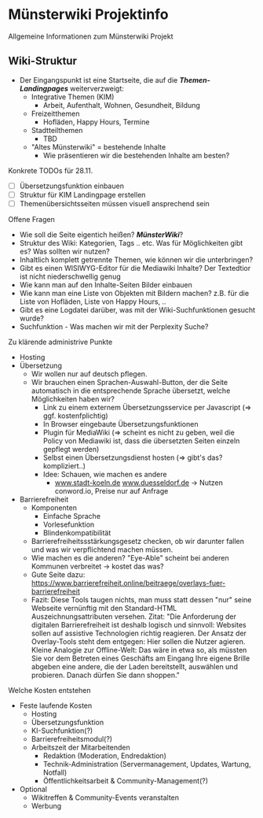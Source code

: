 # Münsterwiki Projektinfo
Allgemeine Informationen zum Münsterwiki Projekt

## Wiki-Struktur
* Der Eingangspunkt ist eine Startseite, die auf die ***Themen-Landingpages*** weiterverzweigt: 
  * Integrative Themen (KIM)
    * Arbeit, Aufenthalt, Wohnen, Gesundheit, Bildung
  * Freizeitthemen
    * Hofläden, Happy Hours, Termine
  * Stadtteilthemen
    * TBD
  * "Altes Münsterwiki" = bestehende Inhalte
    * Wie präsentieren wir die bestehenden Inhalte am besten?

Konkrete TODOs für 28.11.
* [ ] Übersetzungsfunktion einbauen
* [ ] Struktur für KIM Landingpage erstellen 
* [ ] Themenübersichtsseiten müssen visuell ansprechend sein 

Offene Fragen
* Wie soll die Seite eigentich heißen? ***MünsterWiki***?
* Struktur des Wiki: Kategorien, Tags .. etc. Was für Möglichkeiten gibt es? Was sollten wir nutzen?
* Inhaltlich komplett getrennte Themen, wie können wir die unterbringen?
* Gibt es einen WISIWYG-Editor für die Mediawiki Inhalte? Der Textedtior ist nicht niederschwellig genug
* Wie kann man auf den Inhalte-Seiten Bilder einbauen  
* Wie kann man eine Liste von Objekten mit Bildern machen? z.B. für die Liste von Hofläden, Liste von Happy Hours, ..
* Gibt es eine Logdatei darüber, was mit der Wiki-Suchfunktionen gesucht wurde?
* Suchfunktion - Was machen wir mit der Perplexity Suche?

Zu klärende administrive Punkte
* Hosting
* Übersetzung
  * Wir wollen nur auf deutsch pflegen.
  * Wir brauchen einen Sprachen-Auswahl-Button, der die Seite automatisch in die entsprechende Sprache übersetzt, welche Möglichkeiten haben wir?
    * Link zu einem externem Übersetzungsservice per Javascript (=> ggf. kostenfplichtig)
    * In Browser eingebaute Übersetzungsfunktionen
    * Plugin für MediaWiki (=> scheint es nicht zu geben, weil die Policy von Mediawiki ist, dass die übersetzten Seiten einzeln gepflegt werden)
    * Selbst einen Übersetzungsdienst hosten (=> gibt's das? kompliziert..)
    * Idee: Schauen, wie machen es andere
      * www.stadt-koeln.de www.duesseldorf.de -> Nutzen conword.io, Preise nur auf Anfrage
* Barrierefreiheit
  * Komponenten
    * Einfache Sprache
    * Vorlesefunktion
    * Blindenkompatibilität
  * Barrierefreiheitssstärkungsgesetz checken, ob wir darunter fallen und was wir verpflichtend machen müssen.
  * Wie machen es die anderen? "Eye-Able" scheint bei anderen Kommunen verbreitet -> kostet das was?
  * Gute Seite dazu: https://www.barrierefreiheit.online/beitraege/overlays-fuer-barrierefreiheit
  * Fazit: Diese Tools taugen nichts, man muss statt dessen "nur" seine Webseite vernünftig mit den Standard-HTML Auszeichnungsattributen versehen. Zitat: "Die Anforderung der digitalen Barrierefreiheit ist deshalb logisch und sinnvoll: Websites sollen auf assistive Technologien richtig reagieren. Der Ansatz der Overlay-Tools steht dem entgegen: Hier sollen die Nutzer agieren. Kleine Analogie zur Offline-Welt: Das wäre in etwa so, als müssten Sie vor dem Betreten eines Geschäfts am Eingang Ihre eigene Brille abgeben eine andere, die der Laden bereitstellt, auswählen und probieren. Danach dürfen Sie dann shoppen."

Welche Kosten entstehen
* Feste laufende Kosten
  * Hosting
  * Übersetzungsfunktion
  * KI-Suchfunktion(?)
  * Barrierefreiheitsmodul(?)
  * Arbeitszeit der Mitarbeitenden
    * Redaktion (Moderation, Endredaktion)
    * Technik-Administration (Servermanagement, Updates, Wartung, Notfall)
    * Öffentlichkeitsarbeit & Community-Management(?)
* Optional 
  * Wikitreffen & Community-Events veranstalten
  * Werbung
